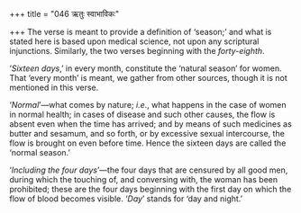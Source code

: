 +++
title = "046 ऋतुः स्वाभाविकः"

+++
The verse is meant to provide a definition of ‘season;’ and what is
stated here is based upon medical science, not upon any scriptural
injunctions. Similarly, the two verses beginning with the
*forty-eighth*.

‘*Sixteen days*,’ in every month, constitute the ‘natural season’ for
women. That ‘every month’ is meant, we gather from other sources, though
it is not mentioned in this verse.

‘*Normal*’—what comes by nature; *i.e*., what happens in the case of
women in normal health; in cases of disease and such other causes, the
flow is absent even when the time has arrived; and by means of such
medicines as butter and sesamum, and so forth, or by excessive sexual
intercourse, the flow is brought on even before time. Hence the sixteen
days are called the ‘normal season.’

‘*Including the four days*’—the four days that are censured by all good
men, during which the touching of, and conversing with, the woman has
been prohibited; these are the four days beginning with the first day on
which the flow of blood becomes visible. ‘*Day*’ stands for ‘day and
night.’


